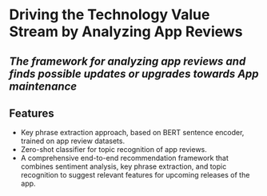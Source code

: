 # Driving the Technology Value Stream by Analyzing App Reviews
## _The framework for analyzing app reviews and finds possible updates or upgrades towards App maintenance_
## Features

- Key phrase extraction approach, based on BERT sentence encoder, trained on app review datasets.
- Zero-shot classifier for topic recognition of app reviews. 
- A comprehensive end-to-end recommendation framework that combines sentiment analysis, key phrase extraction, and topic recognition to suggest relevant features for upcoming releases of the app.
